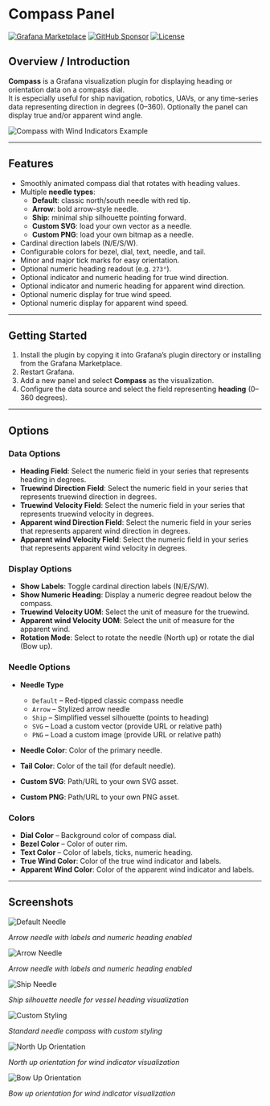 # Compass Panel

[![Grafana Marketplace](https://img.shields.io/badge/dynamic/json?logo=grafana&query=$.version&url=https://grafana.com/api/plugins/oceandatatools-compass-panel&label=Marketplace&prefix=v&color=F47A20)](https://grafana.com/grafana/plugins/oceandatatools-compass-panel/)
[![GitHub Sponsor](https://img.shields.io/github/sponsors/webbpinner?label=Sponsor&logo=GitHub)](https://github.com/sponsors/webbpinner)
[![License](https://img.shields.io/github/license/OceanDataTools/grafana-compass-panel)](LICENSE)

## Overview / Introduction

**Compass** is a Grafana visualization plugin for displaying heading or orientation data on a compass dial.  
It is especially useful for ship navigation, robotics, UAVs, or any time-series data representing direction in degrees (0–360).
Optionally the panel can display true and/or apparent wind angle.

![Compass with Wind Indicators Example](https://raw.githubusercontent.com/OceanDataTools/grafana-compass-panel/main/src/screenshots/wind-with-spd.png)

---

## Features

- Smoothly animated compass dial that rotates with heading values.
- Multiple **needle types**:
  - **Default**: classic north/south needle with red tip.
  - **Arrow**: bold arrow-style needle.
  - **Ship**: minimal ship silhouette pointing forward.
  - **Custom SVG**: load your own vector as a needle.
  - **Custom PNG**: load your own bitmap as a needle.
- Cardinal direction labels (N/E/S/W).
- Configurable colors for bezel, dial, text, needle, and tail.
- Minor and major tick marks for easy orientation.
- Optional numeric heading readout (e.g. `273°`).
- Optional indicator and numeric heading for true wind direction.
- Optional indicator and numeric heading for apparent wind direction.
- Optional numeric display for true wind speed.
- Optional numeric display for apparent wind speed.

---

## Getting Started

1. Install the plugin by copying it into Grafana’s plugin directory or installing from the Grafana Marketplace.
2. Restart Grafana.
3. Add a new panel and select **Compass** as the visualization.
4. Configure the data source and select the field representing **heading** (0–360 degrees).

---

## Options

### Data Options

- **Heading Field**: Select the numeric field in your series that represents heading in degrees.
- **Truewind Direction Field**: Select the numeric field in your series that represents truewind direction in degrees.
- **Truewind Velocity Field**: Select the numeric field in your series that represents truewind velocity in degrees.
- **Apparent wind Direction Field**: Select the numeric field in your series that represents apparent wind direction in degrees.
- **Apparent wind Velocity Field**: Select the numeric field in your series that represents apparent wind velocity in degrees.

### Display Options

- **Show Labels**: Toggle cardinal direction labels (N/E/S/W).
- **Show Numeric Heading**: Display a numeric degree readout below the compass.
- **Truewind Velocity UOM**: Select the unit of measure for the truewind.
- **Apparent wind Velocity UOM**: Select the unit of measure for the apparent wind.
- **Rotation Mode**: Select to rotate the needle (North up) or rotate the dial (Bow up).

### Needle Options

- **Needle Type**

  - `Default` – Red-tipped classic compass needle
  - `Arrow` – Stylized arrow needle
  - `Ship` – Simplified vessel silhouette (points to heading)
  - `SVG` – Load a custom vector (provide URL or relative path)
  - `PNG` – Load a custom image (provide URL or relative path)

- **Needle Color**: Color of the primary needle.
- **Tail Color**: Color of the tail (for default needle).
- **Custom SVG**: Path/URL to your own SVG asset.
- **Custom PNG**: Path/URL to your own PNG asset.

### Colors

- **Dial Color** – Background color of compass dial.
- **Bezel Color** – Color of outer rim.
- **Text Color** – Color of labels, ticks, numeric heading.
- **True Wind Color**: Color of the true wind indicator and labels.
- **Apparent Wind Color**: Color of the apparent wind indicator and labels.

---

## Screenshots

![Default Needle](https://raw.githubusercontent.com/OceanDataTools/grafana-compass-panel/main/src/screenshots/compass-with-needle.png)

_Arrow needle with labels and numeric heading enabled_

![Arrow Needle](https://raw.githubusercontent.com/OceanDataTools/grafana-compass-panel/main/src/screenshots/compass-with-arrow.png)

_Arrow needle with labels and numeric heading enabled_

![Ship Needle](https://raw.githubusercontent.com/OceanDataTools/grafana-compass-panel/main/src/screenshots/compass-with-ship-profile.png)

_Ship silhouette needle for vessel heading visualization_

![Custom Styling](https://raw.githubusercontent.com/OceanDataTools/grafana-compass-panel/main/src/screenshots/compass-with-custom-styling.png)

_Standard needle compass with custom styling_

![North Up Orientation](https://raw.githubusercontent.com/OceanDataTools/grafana-compass-panel/main/src/screenshots/wind-with-spd.png)

_North up orientation for wind indicator visualization_

![Bow Up Orientation](https://raw.githubusercontent.com/OceanDataTools/grafana-compass-panel/main/src/screenshots/wind-without-spd.png)

_Bow up orientation for wind indicator visualization_
